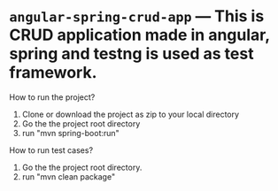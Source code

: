 # `angular-spring-crud-app` — This is CRUD application made in angular, spring and testng is used as test framework.

How to run the project?

1) Clone or download the project as zip to your local directory
2) Go the the project root directory
3) run "mvn spring-boot:run"

How to run test cases?

1) Go the the project root directory.
2) run "mvn clean package"